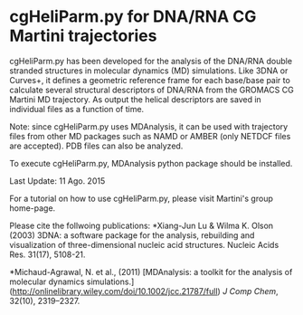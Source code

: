 # cgHeliParm.py for DNA/RNA CG Martini trajectories
cgHeliParm.py has been developed for the analysis of the DNA/RNA double stranded structures in molecular dynamics (MD) simulations. Like 3DNA or Curves+, it defines a geometric reference frame for each base/base pair to calculate several structural descriptors of DNA/RNA from the GROMACS CG Martini MD trajectory. As output the helical descriptors are saved in individual files as a function of time.

Note: since cgHeliParm.py uses MDAnalysis, it can be used with trajectory files from other MD packages such as NAMD or AMBER (only NETDCF files are accepted).  PDB files can also be analyzed.

To execute cgHeliParm.py, MDAnalysis python package should be installed.

Last Update: 11 Ago. 2015

For a tutorial on how to use cgHeliParm.py, please visit Martini's group home-page.

Please cite the follwoing publications:
*Xiang-Jun Lu & Wilma K. Olson (2003)
3DNA: a software package for the analysis, rebuilding and visualization of three-dimensional nucleic acid structures.
Nucleic Acids Res. 31(17), 5108-21.

*Michaud-Agrawal, N. et al., (2011) 
[MDAnalysis: a toolkit for the analysis of molecular dynamics simulations.] (http://onlinelibrary.wiley.com/doi/10.1002/jcc.21787/full)
_J Comp Chem_, 32(10), 2319–2327.
